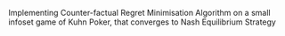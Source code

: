 Implementing Counter-factual Regret Minimisation Algorithm on a small infoset game of Kuhn Poker, that converges to Nash Equilibrium Strategy
